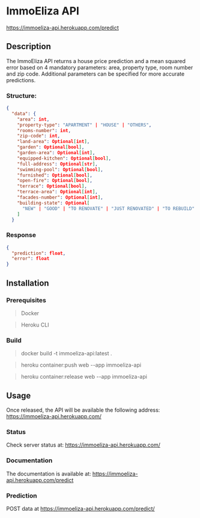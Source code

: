 # ImmoEliza API
https://immoeliza-api.herokuapp.com/predict
## Description
The ImmoEliza API returns a house price prediction and a mean squared error based on 4 mandatory parameters: area, property type, room number and zip code. Additional parameters can be specified for more accurate predictions.
### Structure:
```json
{
  "data": {
    "area": int,
    "property-type": "APARTMENT" | "HOUSE" | "OTHERS",
    "rooms-number": int,
    "zip-code": int,
    "land-area": Optional[int],
    "garden": Optional[bool],
    "garden-area": Optional[int],
    "equipped-kitchen": Optional[bool],
    "full-address": Optional[str],
    "swimming-pool": Optional[bool],
    "furnished": Optional[bool],
    "open-fire": Optional[bool],
    "terrace": Optional[bool],
    "terrace-area": Optional[int],
    "facades-number": Optional[int],
    "building-state": Optional[
      "NEW" | "GOOD" | "TO RENOVATE" | "JUST RENOVATED" | "TO REBUILD"
    ]
  }
```
### Response
```json
{
  "prediction": float,
  "error": float
}
```
## Installation
### Prerequisites
> Docker

> Heroku CLI
### Build
> docker build -t immoeliza-api:latest .

> heroku container:push web --app immoeliza-api

> heroku container:release web --app immoeliza-api
## Usage
Once released, the API will be available the following address: https://immoeliza-api.herokuapp.com/
### Status
Check server status at: https://immoeliza-api.herokuapp.com/
### Documentation
The documentation is available at: https://immoeliza-api.herokuapp.com/predict
### Prediction
POST data at https://immoeliza-api.herokuapp.com/predict/
